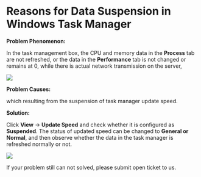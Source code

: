 # Reasons for Data Suspension in Windows Task Manager
**Problem Phenomenon:**

In the task management box, the CPU and memory data in the **Process** tab are not refreshed, or the data in the **Performance** tab is not changed or remains at 0, while there is actual network transmission on the server,

![](https://github.com/jdcloudcom/cn/blob/edit/image/Elastic-Compute/Virtual-Machine/Windows/Windows%E4%BB%BB%E5%8A%A1%E7%AE%A1%E7%90%86%E5%99%A8%E6%95%B0%E6%8D%AE%E6%9A%82%E5%81%9C%E7%9A%84%E5%8E%9F%E5%9B%A001.png)

**Problem Causes:**

which resulting from the suspension of task manager update speed.

**Solution:**

Click **View** -> **Update Speed** and check whether it is configured as **Suspended**. The status of updated speed can be changed to **General or Normal**, and then observe whether the data in the task manager is refreshed normally or not.

![](https://github.com/jdcloudcom/cn/blob/edit/image/Elastic-Compute/Virtual-Machine/Windows/Windows%E4%BB%BB%E5%8A%A1%E7%AE%A1%E7%90%86%E5%99%A8%E6%95%B0%E6%8D%AE%E6%9A%82%E5%81%9C%E7%9A%84%E5%8E%9F%E5%9B%A002.png)

If your problem still can not solved, please submit open ticket to us.
